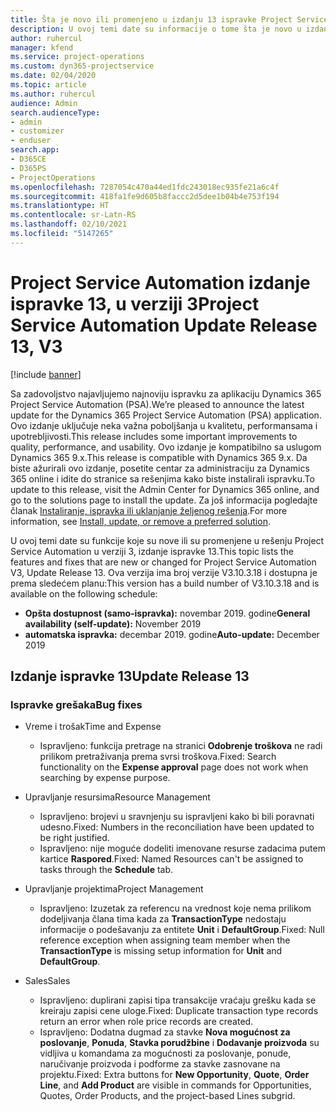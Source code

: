 ```yaml
---
title: Šta je novo ili promenjeno u izdanju 13 ispravke Project Service Automation verzije 3
description: U ovoj temi date su informacije o tome šta je novo u izdanju ispravke 13 za Project Service Automation u verziji 3.
author: ruhercul
manager: kfend
ms.service: project-operations
ms.custom: dyn365-projectservice
ms.date: 02/04/2020
ms.topic: article
ms.author: ruhercul
audience: Admin
search.audienceType:
- admin
- customizer
- enduser
search.app:
- D365CE
- D365PS
- ProjectOperations
ms.openlocfilehash: 7287054c470a44ed1fdc243018ec935fe21a6c4f
ms.sourcegitcommit: 418fa1fe9d605b8faccc2d5dee1b04b4e753f194
ms.translationtype: HT
ms.contentlocale: sr-Latn-RS
ms.lasthandoff: 02/10/2021
ms.locfileid: "5147265"
---
```

# <a name="project-service-automation-update-release-13-v3"></a><span data-ttu-id="06e48-103">Project Service Automation izdanje ispravke 13, u verziji 3</span><span class="sxs-lookup"><span data-stu-id="06e48-103">Project Service Automation Update Release 13, V3</span></span>

[!include [banner](../includes/psa-now-project-operations.md)]

<span data-ttu-id="06e48-104">Sa zadovoljstvo najavljujemo najnoviju ispravku za aplikaciju Dynamics 365 Project Service Automation (PSA).</span><span class="sxs-lookup"><span data-stu-id="06e48-104">We’re pleased to announce the latest update for the Dynamics 365 Project Service Automation (PSA) application.</span></span> <span data-ttu-id="06e48-105">Ovo izdanje uključuje neka važna poboljšanja u kvalitetu, performansama i upotrebljivosti.</span><span class="sxs-lookup"><span data-stu-id="06e48-105">This release includes some important improvements to quality, performance, and usability.</span></span> <span data-ttu-id="06e48-106">Ovo izdanje je kompatibilno sa uslugom Dynamics 365 9.x.</span><span class="sxs-lookup"><span data-stu-id="06e48-106">This release is compatible with Dynamics 365 9.x.</span></span> <span data-ttu-id="06e48-107">Da biste ažurirali ovo izdanje, posetite centar za administraciju za Dynamics 365 online i idite do stranice sa rešenjima kako biste instalirali ispravku.</span><span class="sxs-lookup"><span data-stu-id="06e48-107">To update to this release, visit the Admin Center for Dynamics 365 online, and go to the solutions page to install the update.</span></span> <span data-ttu-id="06e48-108">Za još informacija pogledajte članak [Instaliranje, ispravka ili uklanjanje željenog rešenja](https://docs.microsoft.com/power-platform/admin/install-remove-preferred-solution).</span><span class="sxs-lookup"><span data-stu-id="06e48-108">For more information, see [Install, update, or remove a preferred solution](https://docs.microsoft.com/power-platform/admin/install-remove-preferred-solution).</span></span>

<span data-ttu-id="06e48-109">U ovoj temi date su funkcije koje su nove ili su promenjene u rešenju Project Service Automation u verziji 3, izdanje ispravke 13.</span><span class="sxs-lookup"><span data-stu-id="06e48-109">This topic lists the features and fixes that are new or changed for Project Service Automation V3, Update Release 13.</span></span> <span data-ttu-id="06e48-110">Ova verzija ima broj verzije V3.10.3.18 i dostupna je prema sledećem planu:</span><span class="sxs-lookup"><span data-stu-id="06e48-110">This version has a build number of V3.10.3.18 and is available on the following schedule:</span></span>

- <span data-ttu-id="06e48-111">**Opšta dostupnost (samo-ispravka):** novembar 2019. godine</span><span class="sxs-lookup"><span data-stu-id="06e48-111">**General availability (self-update):** November 2019</span></span>
- <span data-ttu-id="06e48-112">**automatska ispravka:** decembar 2019. godine</span><span class="sxs-lookup"><span data-stu-id="06e48-112">**Auto-update:** December 2019</span></span>


## <a name="update-release-13"></a><span data-ttu-id="06e48-113">Izdanje ispravke 13</span><span class="sxs-lookup"><span data-stu-id="06e48-113">Update Release 13</span></span> 

### <a name="bug-fixes"></a><span data-ttu-id="06e48-114">Ispravke grešaka</span><span class="sxs-lookup"><span data-stu-id="06e48-114">Bug fixes</span></span>

- <span data-ttu-id="06e48-115">Vreme i trošak</span><span class="sxs-lookup"><span data-stu-id="06e48-115">Time and Expense</span></span>

     - <span data-ttu-id="06e48-116">Ispravljeno: funkcija pretrage na stranici **Odobrenje troškova** ne radi prilikom pretraživanja prema svrsi troškova.</span><span class="sxs-lookup"><span data-stu-id="06e48-116">Fixed: Search functionality on the **Expense approval** page does not work when searching by expense purpose.</span></span>

- <span data-ttu-id="06e48-117">Upravljanje resursima</span><span class="sxs-lookup"><span data-stu-id="06e48-117">Resource Management</span></span>

     - <span data-ttu-id="06e48-118">Ispravljeno: brojevi u sravnjenju su ispravljeni kako bi bili poravnati udesno.</span><span class="sxs-lookup"><span data-stu-id="06e48-118">Fixed: Numbers in the reconciliation have been updated to be right justified.</span></span>
     - <span data-ttu-id="06e48-119">Ispravljeno: nije moguće dodeliti imenovane resurse zadacima putem kartice **Raspored**.</span><span class="sxs-lookup"><span data-stu-id="06e48-119">Fixed: Named Resources can't be assigned to tasks through the **Schedule** tab.</span></span>

- <span data-ttu-id="06e48-120">Upravljanje projektima</span><span class="sxs-lookup"><span data-stu-id="06e48-120">Project Management</span></span>

     - <span data-ttu-id="06e48-121">Ispravljeno: Izuzetak za referencu na vrednost koje nema prilikom dodeljivanja člana tima kada za **TransactionType** nedostaju informacije o podešavanju za entitete **Unit** i **DefaultGroup**.</span><span class="sxs-lookup"><span data-stu-id="06e48-121">Fixed: Null reference exception when assigning team member when the **TransactionType** is missing setup information for **Unit** and **DefaultGroup**.</span></span>

- <span data-ttu-id="06e48-122">Sales</span><span class="sxs-lookup"><span data-stu-id="06e48-122">Sales</span></span>

     - <span data-ttu-id="06e48-123">Ispravljeno: duplirani zapisi tipa transakcije vraćaju grešku kada se kreiraju zapisi cene uloge.</span><span class="sxs-lookup"><span data-stu-id="06e48-123">Fixed: Duplicate transaction type records return an error when role price records are created.</span></span>
     - <span data-ttu-id="06e48-124">Ispravljeno: Dodatna dugmad za stavke **Nova mogućnost za poslovanje**, **Ponuda**, **Stavka porudžbine** i **Dodavanje proizvoda** su vidljiva u komandama za mogućnosti za poslovanje, ponude, naručivanje proizvoda i podforme za stavke zasnovane na projektu.</span><span class="sxs-lookup"><span data-stu-id="06e48-124">Fixed: Extra buttons for **New Opportunity**, **Quote**, **Order Line**, and **Add Product** are visible in commands for Opportunities, Quotes, Order Products, and the project-based Lines subgrid.</span></span>


